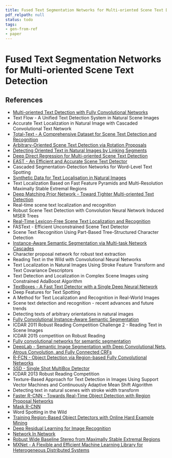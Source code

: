 ```yaml
---
title: Fused Text Segmentation Networks for Multi-oriented Scene Text Detection
pdf_relpath: null
status: todo
tags:
- gen-from-ref
- paper
---
```


# Fused Text Segmentation Networks for Multi-oriented Scene Text Detection

## References

- [Multi-oriented Text Detection with Fully Convolutional Networks](./multi-oriented-text-detection-with-fully-convolutional-networks.md)
- Text Flow - A Unified Text Detection System in Natural Scene Images
- Accurate Text Localization in Natural Image with Cascaded Convolutional Text Network
- [Total-Text - A Comprehensive Dataset for Scene Text Detection and Recognition](./total-text-a-comprehensive-dataset-for-scene-text-detection-and-recognition.md)
- [Arbitrary-Oriented Scene Text Detection via Rotation Proposals](./arbitrary-oriented-scene-text-detection-via-rotation-proposals.md)
- [Detecting Oriented Text in Natural Images by Linking Segments](./detecting-oriented-text-in-natural-images-by-linking-segments.md)
- [Deep Direct Regression for Multi-oriented Scene Text Detection](./deep-direct-regression-for-multi-oriented-scene-text-detection.md)
- [EAST - An Efficient and Accurate Scene Text Detector](./east-an-efficient-and-accurate-scene-text-detector.md)
- Cascaded Segmentation-Detection Networks for Word-Level Text Spotting
- [Synthetic Data for Text Localisation in Natural Images](./synthetic-data-for-text-localisation-in-natural-images.md)
- Text Localization Based on Fast Feature Pyramids and Multi-Resolution Maximally Stable Extremal Regions
- [Deep Matching Prior Network - Toward Tighter Multi-oriented Text Detection](./deep-matching-prior-network-toward-tighter-multi-oriented-text-detection.md)
- Real-time scene text localization and recognition
- Robust Scene Text Detection with Convolution Neural Network Induced MSER Trees
- [Real-Time Lexicon-Free Scene Text Localization and Recognition](./real-time-lexicon-free-scene-text-localization-and-recognition.md)
- FASText - Efficient Unconstrained Scene Text Detector
- Scene Text Recognition Using Part-Based Tree-Structured Character Detection
- [Instance-Aware Semantic Segmentation via Multi-task Network Cascades](./instance-aware-semantic-segmentation-via-multi-task-network-cascades.md)
- Character proposal network for robust text extraction
- Reading Text in the Wild with Convolutional Neural Networks
- Text Localization in Natural Images Using Stroke Feature Transform and Text Covariance Descriptors
- Text Detection and Localization in Complex Scene Images using Constrained AdaBoost Algorithm
- [TextBoxes - A Fast Text Detector with a Single Deep Neural Network](./textboxes-a-fast-text-detector-with-a-single-deep-neural-network.md)
- Deep Features for Text Spotting
- A Method for Text Localization and Recognition in Real-World Images
- Scene text detection and recognition - recent advances and future trends
- Detecting texts of arbitrary orientations in natural images
- [Fully Convolutional Instance-Aware Semantic Segmentation](./fully-convolutional-instance-aware-semantic-segmentation.md)
- ICDAR 2011 Robust Reading Competition Challenge 2 - Reading Text in Scene Images
- ICDAR 2015 competition on Robust Reading
- [Fully convolutional networks for semantic segmentation](./fully-convolutional-networks-for-semantic-segmentation.md)
- [DeepLab - Semantic Image Segmentation with Deep Convolutional Nets, Atrous Convolution, and Fully Connected CRFs](./deeplab-semantic-image-segmentation-with-deep-convolutional-nets-atrous-convolution-and-fully-connected-crfs.md)
- [R-FCN - Object Detection via Region-based Fully Convolutional Networks](./r-fcn-object-detection-via-region-based-fully-convolutional-networks.md)
- [SSD - Single Shot MultiBox Detector](./ssd-single-shot-multibox-detector.md)
- ICDAR 2013 Robust Reading Competition
- Texture-Based Approach for Text Detection in Images Using Support Vector Machines and Continuously Adaptive Mean Shift Algorithm
- Detecting text in natural scenes with stroke width transform
- [Faster R-CNN - Towards Real-Time Object Detection with Region Proposal Networks](./faster-r-cnn-towards-real-time-object-detection-with-region-proposal-networks.md)
- [Mask R-CNN](./mask-r-cnn.md)
- Word Spotting in the Wild
- [Training Region-Based Object Detectors with Online Hard Example Mining](./training-region-based-object-detectors-with-online-hard-example-mining.md)
- [Deep Residual Learning for Image Recognition](./deep-residual-learning-for-image-recognition.md)
- [Network In Network](./network-in-network.md)
- [Robust Wide Baseline Stereo from Maximally Stable Extremal Regions](./robust-wide-baseline-stereo-from-maximally-stable-extremal-regions.md)
- [MXNet - A Flexible and Efficient Machine Learning Library for Heterogeneous Distributed Systems](./mxnet-a-flexible-and-efficient-machine-learning-library-for-heterogeneous-distributed-systems.md)
